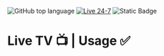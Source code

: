 ![GitHub top language](https://img.shields.io/github/languages/top/didikg/TV3)
[![Live 24-7](https://github.com/didikg/TV3/actions/workflows/24-7.yml/badge.svg)](https://github.com/didikg/TV3/actions/workflows/24-7.yml)
![Static Badge](https://img.shields.io/badge/Live-TV-red)

# Live TV 📺 | Usage ✅
